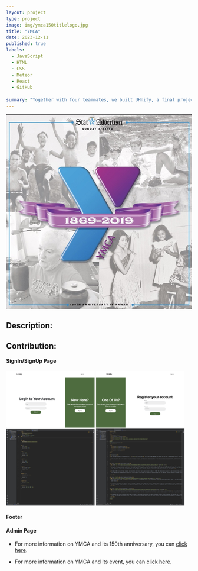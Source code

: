 ```yaml
---
layout: project
type: project
image: img/ymca150titlelogo.jpg
title: "YMCA"
date: 2023-12-11
published: true
labels:
  - JavaScript
  - HTML
  - CSS
  - Meteor
  - React
  - GitHub
    
summary: "Together with four teammates, we built UHnify, a final project for UH Manoa students to foster club involvement and event attendance, streamlining campus engagement."
---
```


<img class="img-fluid" src="../img/ymcaanniversayscreenshot.jpg">

## Description:

## Contribution:

#### SignIn/SignUp Page

<div class="text-center p-3">
  <img width="240px" src="../img/signinpage.png" class="img-thumbnail" >
  <img width="240px" src="../img/signuppage.png" class="img-thumbnail" >
  <img width="240px" src="../img/ics314css.jpg" class="img-thumbnail" >
    <img width="240px" src="../img/ics314html.jpg" class="img-thumbnail" >
</div>

#### Footer 

#### Admin Page

- For more information on YMCA and its 150th anniversary, you can [click here](https://ymca150.ymcahonolulu.org/stories/18-nuuanu-YMCA).
* For more information on YMCA and its event, you can [click here](https://www.youtube.com/watch?v=GZHxqLYSsJ0).


